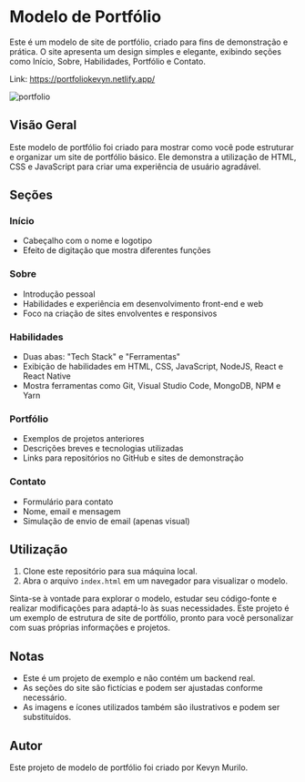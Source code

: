 # Modelo de Portfólio

Este é um modelo de site de portfólio, criado para fins de demonstração e prática. O site apresenta um design simples e elegante, exibindo seções como Início, Sobre, Habilidades, Portfólio e Contato.

Link: https://portfoliokevyn.netlify.app/

![portfolio](https://github.com/KevynMurilo/Portfolio/assets/132490286/5c7c7595-d9bd-445e-ab15-b9e57bf009a6)

## Visão Geral

Este modelo de portfólio foi criado para mostrar como você pode estruturar e organizar um site de portfólio básico. Ele demonstra a utilização de HTML, CSS e JavaScript para criar uma experiência de usuário agradável.

## Seções

### Início

- Cabeçalho com o nome e logotipo
- Efeito de digitação que mostra diferentes funções

### Sobre

- Introdução pessoal
- Habilidades e experiência em desenvolvimento front-end e web
- Foco na criação de sites envolventes e responsivos

### Habilidades

- Duas abas: "Tech Stack" e "Ferramentas"
- Exibição de habilidades em HTML, CSS, JavaScript, NodeJS, React e React Native
- Mostra ferramentas como Git, Visual Studio Code, MongoDB, NPM e Yarn

### Portfólio

- Exemplos de projetos anteriores
- Descrições breves e tecnologias utilizadas
- Links para repositórios no GitHub e sites de demonstração

### Contato

- Formulário para contato
- Nome, email e mensagem
- Simulação de envio de email (apenas visual)

## Utilização

1. Clone este repositório para sua máquina local.
2. Abra o arquivo `index.html` em um navegador para visualizar o modelo.

Sinta-se à vontade para explorar o modelo, estudar seu código-fonte e realizar modificações para adaptá-lo às suas necessidades. Este projeto é um exemplo de estrutura de site de portfólio, pronto para você personalizar com suas próprias informações e projetos.

## Notas

- Este é um projeto de exemplo e não contém um backend real.
- As seções do site são fictícias e podem ser ajustadas conforme necessário.
- As imagens e ícones utilizados também são ilustrativos e podem ser substituídos.

## Autor

Este projeto de modelo de portfólio foi criado por Kevyn Murilo.
